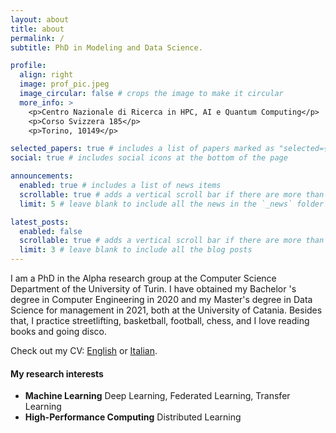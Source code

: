 ```yaml
---
layout: about
title: about
permalink: /
subtitle: PhD in Modeling and Data Science.

profile:
  align: right
  image: prof_pic.jpeg
  image_circular: false # crops the image to make it circular
  more_info: >
    <p>Centro Nazionale di Ricerca in HPC, AI e Quantum Computing</p>
    <p>Corso Svizzera 185</p>
    <p>Torino, 10149</p>

selected_papers: true # includes a list of papers marked as "selected={true}"
social: true # includes social icons at the bottom of the page

announcements:
  enabled: true # includes a list of news items
  scrollable: true # adds a vertical scroll bar if there are more than 3 news items
  limit: 5 # leave blank to include all the news in the `_news` folder

latest_posts:
  enabled: false
  scrollable: true # adds a vertical scroll bar if there are more than 3 new posts items
  limit: 3 # leave blank to include all the blog posts
---
```


I am a PhD in the Alpha research group at the Computer Science Department of the University of Turin. I have obtained my Bachelor 's degree in Computer Engineering in 2020 and my Master's degree in Data Science for management in 2021, both at the University of Catania. Besides that, I practice streetlifting, basketball, football, chess, and I love reading books and going disco.

Check out my CV: [English](/assets/pdf/cv.pdf) or [Italian](/assets/pdf/cv_ita.pdf).

#### My research interests

- **Machine Learning** Deep Learning, Federated Learning, Transfer Learning
- **High-Performance Computing** Distributed Learning